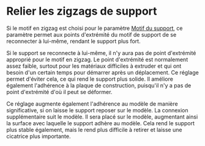 Relier les zigzags de support
====
Si le motif en zigzag est choisi pour le paramètre [Motif du support](support_pattern.md), ce paramètre permet aux points d'extrémité du motif de support de se reconnecter à lui-même, rendant le support plus fort.

Si le support se reconnecte à lui-même, il n'y aura pas de point d'extrémité approprié pour le motif en zigzag. Le point d'extrémité est normalement assez faible, surtout pour les matériaux difficiles à extruder et qui ont besoin d'un certain temps pour démarrer après un déplacement. Ce réglage permet d'éviter cela, ce qui rend le support plus solide. Il améliore également l'adhérence à la plaque de construction, puisqu'il n'y a pas de point d'extrémité d'où il peut se déformer.

Ce réglage augmente également l'adhérence au modèle de manière significative, si on laisse le support reposer sur le modèle. La connexion supplémentaire suit le modèle. Il sera placé sur le modèle, augmentant ainsi la surface avec laquelle le support adhère au modèle. Cela rend le support plus stable également, mais le rend plus difficile à retirer et laisse une cicatrice plus importante.
